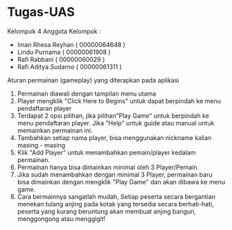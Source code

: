 # Tugas-UAS



Kelompok 4
Anggota Kelompok :
- Iman Rhesa Reyhan ( 00000064648 )
- Lindu Purnama ( 00000061908 )
- Rafi Rabbani ( 00000060029 )
- Rafi Aditya Sudarno ( 00000061311 )

Aturan permainan (gameplay) yang diterapkan pada aplikasi
1. Permainan diawali dengan tampilan menu utama
2. Player mengklik "Click Here to Begins" untuk dapat berpindah ke menu pendaftaran player
3. Terdapat 2 opsi pilihan, jika pilihan"Play Game" untuk berpindah ke menu pendaftaran player. Jika "Help" untuk guide atau manual untuk memainkan permainan ini.
4. Tambahkan setiap nama player, bisa menggunakan nickname kalian masing - masing
5. Klik "Add Player" untuk menambahkan pemain/player kedalam permainan.
6. Permainan hanya bisa dimainkan minimal oleh 3 Player/Pemain.
7. Jika sudah menambahkan dengan minimal 3 Player, permainan baru bisa dimainkan dengan mengklik "Play Game" dan akan dibawa ke menu game.
8. Cara bermainnya sangatlah mudah, Setiap peserta secara bergantian menekan tulang anjing pada kotak yang tersedia secara berhati-hati, peserta yang kurang beruntung akan membuat anjing bangun, menggongong atau menggigit!
